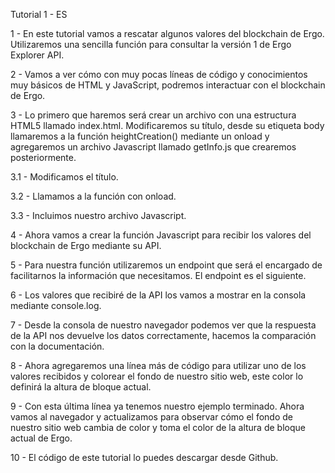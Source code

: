 Tutorial 1 - ES


1 - En este tutorial vamos a rescatar algunos valores del blockchain de Ergo. Utilizaremos una sencilla función para consultar la versión 1 de Ergo Explorer API.

2 - Vamos a ver cómo con muy pocas líneas de código y conocimientos muy básicos de HTML y JavaScript, podremos interactuar con el blockchain de Ergo. 

3 - Lo primero que haremos será crear un archivo con una estructura HTML5 llamado index.html. Modificaremos su título, desde su etiqueta body llamaremos a la función heightCreation() mediante un onload y agregaremos un archivo Javascript llamado getInfo.js que crearemos posteriormente.

3.1 - Modificamos el título.

3.2 - Llamamos a la función con onload.

3.3 - Incluimos nuestro archivo Javascript.

4 - Ahora vamos a crear la función Javascript para recibir los valores del blockchain de Ergo mediante su API.

5 - Para nuestra función utilizaremos un endpoint que será el encargado de facilitarnos la información que necesitamos. El endpoint es el siguiente.

6 - Los valores que recibiré de la API los vamos a mostrar en la consola mediante console.log.

7 - Desde la consola de nuestro navegador podemos ver que la respuesta de la API nos devuelve los datos correctamente, hacemos la comparación con la documentación.

8 - Ahora agregaremos una línea más de código para utilizar uno de los valores recibidos y colorear el fondo de nuestro sitio web, este color lo definirá la altura de bloque actual.

9 - Con esta última línea ya tenemos nuestro ejemplo terminado. Ahora vamos al navegador y actualizamos para observar cómo el fondo de nuestro sitio web cambia de color y toma el color de la altura de bloque actual de Ergo.

10 - El código de este tutorial lo puedes descargar desde Github.

